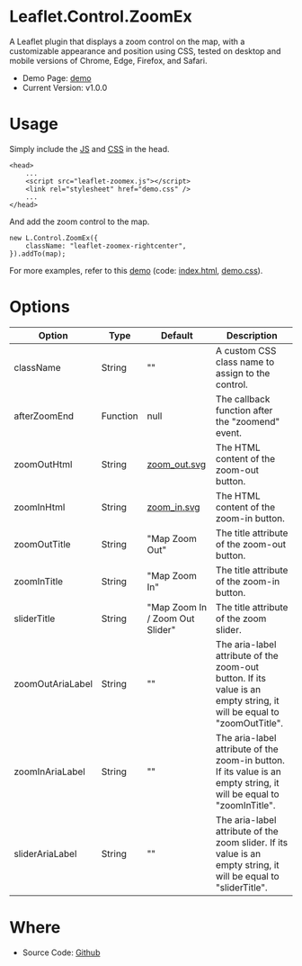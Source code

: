 Leaflet.Control.ZoomEx
=

A Leaflet plugin that displays a zoom control on the map, with a customizable appearance and position using CSS, tested on desktop and mobile versions of Chrome, Edge, Firefox, and Safari.

* Demo Page: [demo](https://mfhsieh.github.io/leaflet-zoomex/)
* Current Version: v1.0.0


# Usage

Simply include the [JS](https://github.com/mfhsieh/leaflet-zoomex/blob/main/src/leaflet-zoomex.js) and [CSS](https://github.com/mfhsieh/leaflet-zoomex/blob/main/examples/demo.css) in the head.

```
<head>
    ...
    <script src="leaflet-zoomex.js"></script>
    <link rel="stylesheet" href="demo.css" />
    ...
</head>
```

And add the zoom control to the map.

```
new L.Control.ZoomEx({
    className: "leaflet-zoomex-rightcenter",
}).addTo(map);
```

For more examples, refer to this [demo](https://mfhsieh.github.io/leaflet-zoomex/) (code: [index.html](https://github.com/mfhsieh/leaflet-zoomex/blob/main/index.html), [demo.css](https://github.com/mfhsieh/leaflet-zoomex/blob/main/examples/demo.css)).


# Options

| Option           | Type     | Default                                                                                 | Description                                                                                                           |
| ---------------- | -------- | --------------------------------------------------------------------------------------- | --------------------------------------------------------------------------------------------------------------------- |
| className        | String   | ""                                                                                      | A custom CSS class name to assign to the control.                                                                     |
| afterZoomEnd     | Function | null                                                                                    | The callback function after the "zoomend" event.                                                                      |
| zoomOutHtml      | String   | [zoom_out.svg](https://github.com/mfhsieh/leaflet-zoomex/blob/main/images/zoom_out.svg) | The HTML content of the zoom-out button.                                                                              |
| zoomInHtml       | String   | [zoom_in.svg](https://github.com/mfhsieh/leaflet-zoomex/blob/main/images/zoom_in.svg)   | The HTML content of the zoom-in button.                                                                               |
| zoomOutTitle     | String   | "Map Zoom Out"                                                                          | The title attribute of the zoom-out button.                                                                           |
| zoomInTitle      | String   | "Map Zoom In"                                                                           | The title attribute of the zoom-in button.                                                                            |
| sliderTitle      | String   | "Map Zoom In / Zoom Out Slider"                                                         | The title attribute of the zoom slider.                                                                               |
| zoomOutAriaLabel | String   | ""                                                                                      | The aria-label attribute of the zoom-out button. If its value is an empty string, it will be equal to "zoomOutTitle". |
| zoomInAriaLabel  | String   | ""                                                                                      | The aria-label attribute of the zoom-in button.  If its value is an empty string, it will be equal to "zoomInTitle".  |
| sliderAriaLabel  | String   | ""                                                                                      | The aria-label attribute of the zoom slider.  If its value is an empty string, it will be equal to "sliderTitle".     |


# Where

* Source Code: [Github](https://github.com/mfhsieh/leaflet-zoomex)